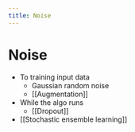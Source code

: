 ```yaml
---
title: Noise
---
```


# Noise
- To training input data
	- Gaussian random noise
	- [[Augmentation]]
- While the algo runs
	- [[Dropout]]
- [[Stochastic ensemble learning]]




























































































